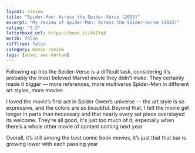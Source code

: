 ```yaml
---
layout: review
title: "Spider-Man: Across the Spider-Verse (2023)"
excerpt: "My review of Spider-Man: Across the Spider-Verse (2023)"
rating: "3.5"
letterboxd_url: https://boxd.it/4kIYqX
mst3k: false
rifftrax: false
category: movie-review
tags: [adam, amc-durham]
---
```


Following up Into the Spider-Verse is a difficult task, considering it’s probably the most beloved Marvel movie they didn’t make. They certainly made it bigger — more references, more multiverse Spider-Men in different art styles, more movies

I loved the movie’s first act in Spider Gwen’s universe — the art style is so expressive, and the colors are so beautiful. Beyond that, I felt the movie get longer in parts than necessary and that nearly every set piece overstayed its welcome. They’re all good, it's just too much of it, especially when there’s a whole other movie of content coming next year

Overall, it’s still among the best comic book movies, it’s just that that bar is growing lower with each passing year
